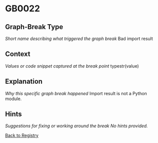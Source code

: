 # GB0022

## Graph-Break Type
*Short name describing what triggered the graph break*
Bad import result

## Context
*Values or code snippet captured at the break point*
typestr(value)

## Explanation
*Why this specific graph break happened*
Import result is not a Python module.

## Hints
*Suggestions for fixing or working around the break*
*No hints provided.*



[Back to Registry](../index.md)
